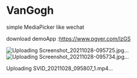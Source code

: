 # VanGogh
 simple MediaPicker like wechat
 
 download demoApp :https://www.pgyer.com/lzGS
 

![Uploading Screenshot_20211028-095725.jpg…]()
![Uploading Screenshot_20211028-095734.jpg…]()


Uploading SVID_20211028_095807_1.mp4…

